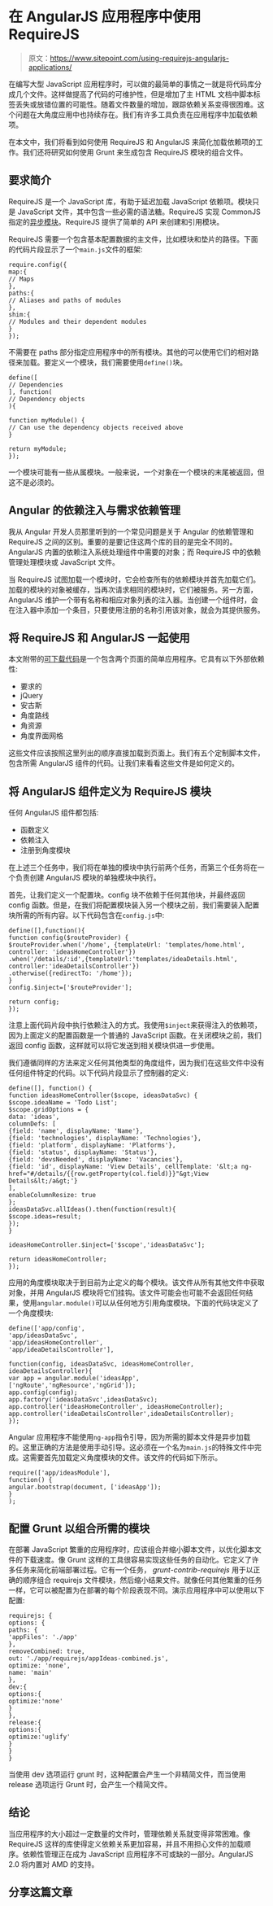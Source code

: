 # 在 AngularJS 应用程序中使用 RequireJS

> 原文：<https://www.sitepoint.com/using-requirejs-angularjs-applications/>

在编写大型 JavaScript 应用程序时，可以做的最简单的事情之一就是将代码库分成几个文件。这样做提高了代码的可维护性，但是增加了主 HTML 文档中脚本标签丢失或放错位置的可能性。随着文件数量的增加，跟踪依赖关系变得很困难。这个问题在大角度应用中也持续存在。我们有许多工具负责在应用程序中加载依赖项。

在本文中，我们将看到如何使用 RequireJS 和 AngularJS 来简化加载依赖项的工作。我们还将研究如何使用 Grunt 来生成包含 RequireJS 模块的组合文件。

## 要求简介

RequireJS 是一个 JavaScript 库，有助于延迟加载 JavaScript 依赖项。模块只是 JavaScript 文件，其中包含一些必需的语法糖。RequireJS 实现 CommonJS 指定的[异步模块](http://wiki.commonjs.org/wiki/Modules/AsynchronousDefinition)。RequireJS 提供了简单的 API 来创建和引用模块。

RequireJS 需要一个包含基本配置数据的主文件，比如模块和垫片的路径。下面的代码片段显示了一个`main.js`文件的框架:

```
require.config({
map:{
// Maps
},
paths:{
// Aliases and paths of modules
},
shim:{
// Modules and their dependent modules
}
});
```

不需要在 paths 部分指定应用程序中的所有模块。其他的可以使用它们的相对路径来加载。要定义一个模块，我们需要使用`define()`块。

```
define([
// Dependencies
], function(
// Dependency objects
){

function myModule() {
// Can use the dependency objects received above
}

return myModule;
});
```

一个模块可能有一些从属模块。一般来说，一个对象在一个模块的末尾被返回，但这不是必须的。

## Angular 的依赖注入与需求依赖管理

我从 Angular 开发人员那里听到的一个常见问题是关于 Angular 的依赖管理和 RequireJS 之间的区别。重要的是要记住这两个库的目的是完全不同的。AngularJS 内置的依赖注入系统处理组件中需要的对象；而 RequireJS 中的依赖管理处理模块或 JavaScript 文件。

当 RequireJS 试图加载一个模块时，它会检查所有的依赖模块并首先加载它们。加载的模块的对象被缓存，当再次请求相同的模块时，它们被服务。另一方面，AngularJS 维护一个带有名称和相应对象列表的注入器。当创建一个组件时，会在注入器中添加一个条目，只要使用注册的名称引用该对象，就会为其提供服务。

## 将 RequireJS 和 AngularJS 一起使用

本文附带的[可下载代码](https://github.com/jsprodotcom/source/blob/master/AngularRequireJsSample.zip)是一个包含两个页面的简单应用程序。它具有以下外部依赖性:

*   要求的
*   jQuery
*   安古斯
*   角度路线
*   角资源
*   角度界面网格

这些文件应该按照这里列出的顺序直接加载到页面上。我们有五个定制脚本文件，包含所需 AngularJS 组件的代码。让我们来看看这些文件是如何定义的。

## 将 AngularJS 组件定义为 RequireJS 模块

任何 AngularJS 组件都包括:

*   函数定义
*   依赖注入
*   注册到角度模块

在上述三个任务中，我们将在单独的模块中执行前两个任务，而第三个任务将在一个负责创建 AngularJS 模块的单独模块中执行。

首先，让我们定义一个配置块。config 块不依赖于任何其他块，并最终返回 config 函数。但是，在我们将配置模块装入另一个模块之前，我们需要装入配置块所需的所有内容。以下代码包含在`config.js`中:

```
define([],function(){
function config($routeProvider) {
$routeProvider.when('/home', {templateUrl: 'templates/home.html', controller: 'ideasHomeController'})
.when('/details/:id',{templateUrl:'templates/ideaDetails.html', controller:'ideaDetailsController'})
.otherwise({redirectTo: '/home'});
}
config.$inject=['$routeProvider'];

return config;
});
```

注意上面代码片段中执行依赖注入的方式。我使用`$inject`来获得注入的依赖项，因为上面定义的配置函数是一个普通的 JavaScript 函数。在关闭模块之前，我们返回 config 函数，这样就可以将它发送到相关模块供进一步使用。

我们遵循同样的方法来定义任何其他类型的角度组件，因为我们在这些文件中没有任何组件特定的代码。以下代码片段显示了控制器的定义:

```
define([], function() {
function ideasHomeController($scope, ideasDataSvc) {
$scope.ideaName = 'Todo List';
$scope.gridOptions = {
data: 'ideas',
columnDefs: [
{field: 'name', displayName: 'Name'},
{field: 'technologies', displayName: 'Technologies'},
{field: 'platform', displayName: 'Platforms'},
{field: 'status', displayName: 'Status'},
{field: 'devsNeeded', displayName: 'Vacancies'},
{field: 'id', displayName: 'View Details', cellTemplate: '&lt;a ng-href="#/details/{{row.getProperty(col.field)}}"&gt;View Details&lt;/a&gt;'}
],
enableColumnResize: true
};
ideasDataSvc.allIdeas().then(function(result){
$scope.ideas=result;
});
}

ideasHomeController.$inject=['$scope','ideasDataSvc'];

return ideasHomeController;
});
```

应用的角度模块取决于到目前为止定义的每个模块。该文件从所有其他文件中获取对象，并用 AngularJS 模块将它们挂钩。该文件可能会也可能不会返回任何结果，使用`angular.module()`可以从任何地方引用角度模块。下面的代码块定义了一个角度模块:

```
define(['app/config',
'app/ideasDataSvc',
'app/ideasHomeController',
'app/ideaDetailsController'],

function(config, ideasDataSvc, ideasHomeController, ideaDetailsController){
var app = angular.module('ideasApp', ['ngRoute','ngResource','ngGrid']);
app.config(config);
app.factory('ideasDataSvc',ideasDataSvc);
app.controller('ideasHomeController', ideasHomeController);
app.controller('ideaDetailsController',ideaDetailsController);
});
```

Angular 应用程序不能使用`ng-app`指令引导，因为所需的脚本文件是异步加载的。这里正确的方法是使用手动引导。这必须在一个名为`main.js`的特殊文件中完成。这需要首先加载定义角度模块的文件。该文件的代码如下所示。

```
require(['app/ideasModule'],
function() {
angular.bootstrap(document, ['ideasApp']);
}
);
```

## 配置 Grunt 以组合所需的模块

在部署 JavaScript 繁重的应用程序时，应该组合并缩小脚本文件，以优化脚本文件的下载速度。像 Grunt 这样的工具很容易实现这些任务的自动化。它定义了许多任务来简化前端部署过程。它有一个任务， *grunt-contrib-requirejs* 用于以正确的顺序组合 requirejs 文件模块，然后缩小结果文件。就像任何其他繁重的任务一样，它可以被配置为在部署的每个阶段表现不同。演示应用程序中可以使用以下配置:

```
requirejs: {
options: {
paths: {
'appFiles': './app'
},
removeCombined: true,
out: './app/requirejs/appIdeas-combined.js',
optimize: 'none',
name: 'main'
},
dev:{
options:{
optimize:'none'
}
},
release:{
options:{
optimize:'uglify'
}
}
}
```

当使用 dev 选项运行 grunt 时，这种配置会产生一个非精简文件，而当使用 release 选项运行 Grunt 时，会产生一个精简文件。

## 结论

当应用程序的大小超过一定数量的文件时，管理依赖关系就变得非常困难。像 RequireJS 这样的库使得定义依赖关系更加容易，并且不用担心文件的加载顺序。依赖性管理正在成为 JavaScript 应用程序不可或缺的一部分。AngularJS 2.0 将内置对 AMD 的支持。

## 分享这篇文章